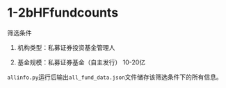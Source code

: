 # 1-2bHFfundcounts

筛选条件

1. 机构类型：私募证券投资基金管理人

2. 基金规模：私募证券基金（自主发行） 10-20亿

`allinfo.py`运行后输出`all_fund_data.json`文件储存该筛选条件下的所有信息。
